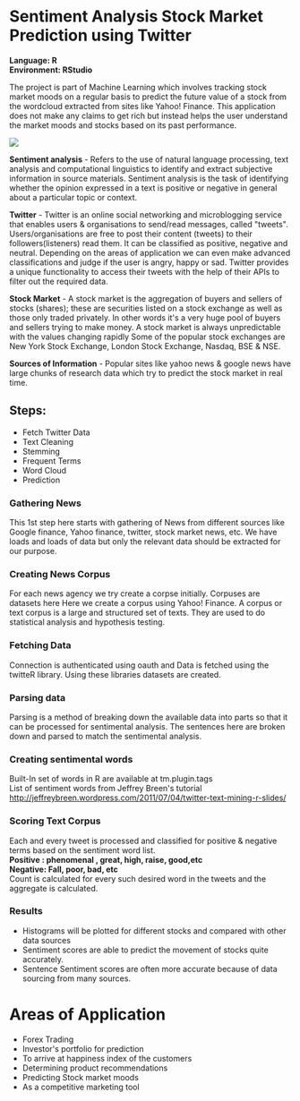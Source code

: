 Sentiment Analysis Stock Market Prediction using Twitter
====================

**Language: R                                                                         
Environment: RStudio**

The project is part of Machine Learning which involves tracking stock market moods on a regular basis to predict the future value of a stock from the wordcloud extracted from sites like Yahoo! Finance. This application does not make any claims to get rich but instead helps the user understand the market moods and stocks based on its past performance.

![](http://i.imgur.com/CdQ8O7c.png)


**Sentiment analysis**  - Refers to the use of natural language processing, text analysis and computational linguistics to identify and extract subjective information in source materials. 
Sentiment analysis is the task of identifying whether the opinion expressed in a text is positive or negative in general about a particular topic or context.

**Twitter**  - Twitter is an online social networking and microblogging service that enables users & organisations to send/read messages, called "tweets". Users/organisations are free to post their content (tweets) to their followers(listeners) read them. It can be classified as positive, negative and neutral. Depending on the areas of application we can even make advanced classifications and judge if the user is angry, happy or sad. Twitter provides a unique functionality to access their tweets with the help of their APIs to filter out the required data.

**Stock Market**  -    A stock market is the aggregation of buyers and sellers of stocks (shares); these are securities listed on a stock exchange as well as those only traded privately.
In other words it's a very huge pool of buyers and sellers trying to make money. 
A stock market is always unpredictable with the values changing rapidly
Some of the popular stock exchanges are New York Stock Exchange, London Stock Exchange, Nasdaq, BSE & NSE.


**Sources of Information**  - Popular sites like yahoo news & google news have large chunks of research data which try to predict the stock market in real time.

Steps:
-------
* Fetch Twitter Data
* Text Cleaning
* Stemming
* Frequent Terms
* Word Cloud
* Prediction


### Gathering News
This 1st step here starts with gathering of News from different sources like Google finance, Yahoo finance, twitter, stock market news, etc. We have loads and loads of data but only the relevant data should be extracted for our purpose.

 
### Creating News Corpus
For each news agency we try create a corpse initially. 
Corpuses are datasets here
Here we create a corpus using Yahoo! Finance.
A corpus or text corpus is a large and structured set of texts. They are used to do statistical analysis and hypothesis testing.


### Fetching Data
Connection is authenticated using oauth and Data is fetched using the twitteR library.
Using these libraries datasets are created.

### Parsing data
Parsing is a method of breaking down the available data into parts so that it can be processed for sentimental analysis. The sentences here are broken down and parsed to match the sentimental analysis.

### Creating sentimental words
Built-In set of words in R are available at tm.plugin.tags                                            
List of sentiment words from Jeffrey Breen's tutorial                                              
http://jeffreybreen.wordpress.com/2011/07/04/twitter-text-mining-r-slides/

### Scoring Text Corpus
Each and every tweet is processed and classified for positive & negative terms based on the sentiment word list.                                                                                   
**Positive : phenomenal , great, high, raise, good,etc                                                     
Negative: Fall, poor, bad, etc**                                                            
Count is calculated for every such desired word in the tweets and the aggregate is calculated.

### Results
* Histograms will be plotted for different stocks and compared with other data sources 
* Sentiment scores are able to predict the movement of stocks quite accurately.
* Sentence Sentiment scores are often more accurate because of data sourcing from many sources. 



Areas of Application
===================
* Forex Trading
* Investor's portfolio for prediction
* To arrive at happiness index of the customers
* Determining product recommendations
* Predicting Stock market moods
* As a competitive marketing tool


